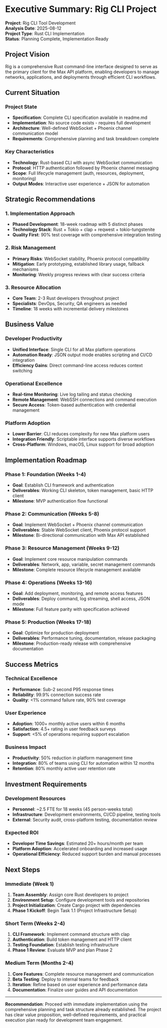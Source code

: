 # Executive Summary: Rig CLI Project

**Project**: Rig CLI Tool Development  
**Analysis Date**: 2025-08-12  
**Project Type**: Rust CLI Implementation  
**Status**: Planning Complete, Implementation Ready

## Project Vision

Rig is a comprehensive Rust command-line interface designed to serve as the primary client for the Max API platform, enabling developers to manage networks, applications, and deployments through efficient CLI workflows.

## Current Situation

### Project State
- **Specification**: Complete CLI specification available in readme.md
- **Implementation**: No source code exists - requires full development
- **Architecture**: Well-defined WebSocket + Phoenix channel communication model
- **Requirements**: Comprehensive planning and task breakdown complete

### Key Characteristics
- **Technology**: Rust-based CLI with async WebSocket communication
- **Protocol**: HTTP authentication followed by Phoenix channel messaging
- **Scope**: Full lifecycle management (auth, resources, deployment, monitoring)
- **Output Modes**: Interactive user experience + JSON for automation

## Strategic Recommendations

### 1. Implementation Approach
- **Phased Development**: 18-week roadmap with 5 distinct phases
- **Technology Stack**: Rust + Tokio + clap + reqwest + tokio-tungstenite
- **Quality First**: 90% test coverage with comprehensive integration testing

### 2. Risk Management
- **Primary Risks**: WebSocket stability, Phoenix protocol compatibility
- **Mitigation**: Early prototyping, established library usage, fallback mechanisms
- **Monitoring**: Weekly progress reviews with clear success criteria

### 3. Resource Allocation
- **Core Team**: 2-3 Rust developers throughout project
- **Specialists**: DevOps, Security, QA engineers as needed
- **Timeline**: 18 weeks with incremental delivery milestones

## Business Value

### Developer Productivity
- **Unified Interface**: Single CLI for all Max platform operations
- **Automation Ready**: JSON output mode enables scripting and CI/CD integration
- **Efficiency Gains**: Direct command-line access reduces context switching

### Operational Excellence
- **Real-time Monitoring**: Live log tailing and status checking
- **Remote Management**: WebSSH connections and command execution
- **Secure Access**: Token-based authentication with credential management

### Platform Adoption
- **Lower Barrier**: CLI reduces complexity for new Max platform users
- **Integration Friendly**: Scriptable interface supports diverse workflows
- **Cross-Platform**: Windows, macOS, Linux support for broad adoption

## Implementation Roadmap

### Phase 1: Foundation (Weeks 1-4)
- **Goal**: Establish CLI framework and authentication
- **Deliverables**: Working CLI skeleton, token management, basic HTTP client
- **Milestone**: MVP authentication flow functional

### Phase 2: Communication (Weeks 5-8)
- **Goal**: Implement WebSocket + Phoenix channel communication
- **Deliverables**: Stable WebSocket client, Phoenix protocol support
- **Milestone**: Bi-directional communication with Max API established

### Phase 3: Resource Management (Weeks 9-12)
- **Goal**: Implement core resource manipulation commands
- **Deliverables**: Network, app, variable, secret management commands
- **Milestone**: Complete resource lifecycle management available

### Phase 4: Operations (Weeks 13-16)
- **Goal**: Add deployment, monitoring, and remote access features
- **Deliverables**: Deploy command, log streaming, shell access, JSON mode
- **Milestone**: Full feature parity with specification achieved

### Phase 5: Production (Weeks 17-18)
- **Goal**: Optimize for production deployment
- **Deliverables**: Performance tuning, documentation, release packaging
- **Milestone**: Production-ready release with comprehensive documentation

## Success Metrics

### Technical Excellence
- **Performance**: Sub-2 second P95 response times
- **Reliability**: 99.9% connection success rate
- **Quality**: <1% command failure rate, 90% test coverage

### User Experience
- **Adoption**: 1000+ monthly active users within 6 months
- **Satisfaction**: 4.5+ rating in user feedback surveys
- **Support**: <5% of operations requiring support escalation

### Business Impact
- **Productivity**: 50% reduction in platform management time
- **Integration**: 80% of teams using CLI for automation within 12 months
- **Retention**: 80% monthly active user retention rate

## Investment Requirements

### Development Resources
- **Personnel**: ~2.5 FTE for 18 weeks (45 person-weeks total)
- **Infrastructure**: Development environments, CI/CD pipeline, testing tools
- **External**: Security audit, cross-platform testing, documentation review

### Expected ROI
- **Developer Time Savings**: Estimated 20+ hours/month per team
- **Platform Adoption**: Accelerated onboarding and increased usage
- **Operational Efficiency**: Reduced support burden and manual processes

## Next Steps

### Immediate (Week 1)
1. **Team Assembly**: Assign core Rust developers to project
2. **Environment Setup**: Configure development tools and repositories
3. **Project Initialization**: Create Cargo project with dependencies
4. **Phase 1 Kickoff**: Begin Task 1.1 (Project Infrastructure Setup)

### Short Term (Weeks 2-4)
1. **CLI Framework**: Implement command structure with clap
2. **Authentication**: Build token management and HTTP client
3. **Testing Foundation**: Establish testing infrastructure
4. **Phase 1 Review**: Evaluate MVP and plan Phase 2

### Medium Term (Months 2-4)
1. **Core Features**: Complete resource management and communication
2. **Beta Testing**: Deploy to internal teams for feedback
3. **Iteration**: Refine based on user experience and performance data
4. **Documentation**: Finalize user guides and API documentation

---

**Recommendation**: Proceed with immediate implementation using the comprehensive planning and task structure already established. The project has clear value proposition, well-defined requirements, and practical execution plan ready for development team engagement.